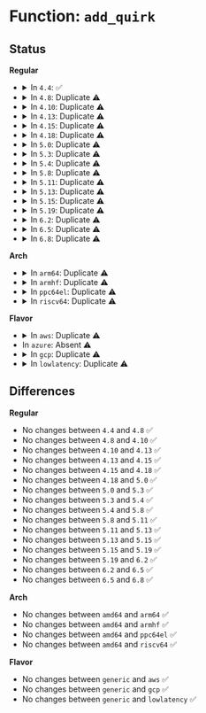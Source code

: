 # Function: <code>add_quirk</code>

## Status
<b>Regular</b>
<ul>
<li>
<details>
<summary>In <code>4.4</code>: ✅</summary>

```c
void add_quirk(struct mmc_card *card, int data);
```

**Collision:** Unique Static

**Inline:** No

**Transformation:** False

**Instances:**

```
In drivers/mmc/core/quirks.c (ffffffff816ccb50)
Location: include/linux/mmc/card.h:413
Inline: False
```
**Symbols:**

```
ffffffff816ccb50-ffffffff816ccb5c: add_quirk (STB_LOCAL)
```
</details>
</li>
<li>
<details>
<summary>In <code>4.8</code>: Duplicate ⚠️</summary>

```c
void add_quirk(struct mmc_card *card, int data);
```

**Collision:** Static Duplication

**Inline:** No

**Transformation:** False

**Instances:**

```
In drivers/mmc/core/mmc.c (ffffffff81725030)
Location: include/linux/mmc/card.h:434
Inline: False
```
```
In drivers/mmc/core/quirks.c (ffffffff8172fa70)
Location: include/linux/mmc/card.h:434
Inline: False
```
**Symbols:**

```
ffffffff81725030-ffffffff8172503c: add_quirk (STB_LOCAL)
ffffffff8172fa70-ffffffff8172fa7c: add_quirk (STB_LOCAL)
```
</details>
</li>
<li>
<details>
<summary>In <code>4.10</code>: Duplicate ⚠️</summary>

```c
void add_quirk(struct mmc_card *card, int data);
```

**Collision:** Static Duplication

**Inline:** No

**Transformation:** False

**Instances:**

```
In drivers/mmc/core/mmc.c (ffffffff81757fb0)
Location: include/linux/mmc/card.h:425
Inline: False
```
```
In drivers/mmc/core/quirks.c (ffffffff81762a50)
Location: include/linux/mmc/card.h:425
Inline: False
```
**Symbols:**

```
ffffffff81757fb0-ffffffff81757fbc: add_quirk (STB_LOCAL)
ffffffff81762a50-ffffffff81762a5c: add_quirk (STB_LOCAL)
```
</details>
</li>
<li>
<details>
<summary>In <code>4.13</code>: Duplicate ⚠️</summary>

```c
void add_quirk(struct mmc_card *card, int data);
```

**Collision:** Static Duplication

**Inline:** No

**Transformation:** False

**Instances:**

```
In drivers/mmc/core/mmc.c (ffffffff81776270)
Location: drivers/mmc/core/card.h:139
Inline: False
```
```
In drivers/mmc/core/sdio.c (ffffffff8177d040)
Location: drivers/mmc/core/card.h:139
Inline: False
```
**Symbols:**

```
ffffffff81776270-ffffffff8177627c: add_quirk (STB_LOCAL)
ffffffff8177d040-ffffffff8177d04c: add_quirk (STB_LOCAL)
```
</details>
</li>
<li>
<details>
<summary>In <code>4.15</code>: Duplicate ⚠️</summary>

```c
void add_quirk(struct mmc_card *card, int data);
```

**Collision:** Static Duplication

**Inline:** No

**Transformation:** False

**Instances:**

```
In drivers/mmc/core/mmc.c (ffffffff817ec5b0)
Location: drivers/mmc/core/card.h:142
Inline: False
```
```
In drivers/mmc/core/sdio.c (ffffffff817f35c0)
Location: drivers/mmc/core/card.h:142
Inline: False
```
**Symbols:**

```
ffffffff817ec5b0-ffffffff817ec5bc: add_quirk (STB_LOCAL)
ffffffff817f35c0-ffffffff817f35cc: add_quirk (STB_LOCAL)
```
</details>
</li>
<li>
<details>
<summary>In <code>4.18</code>: Duplicate ⚠️</summary>

```c
void add_quirk(struct mmc_card *card, int data);
```

**Collision:** Static Duplication

**Inline:** No

**Transformation:** False

**Instances:**

```
In drivers/mmc/core/mmc.c (ffffffff818357a0)
Location: drivers/mmc/core/card.h:142
Inline: False
```
```
In drivers/mmc/core/sdio.c (ffffffff8183ca10)
Location: drivers/mmc/core/card.h:142
Inline: False
```
**Symbols:**

```
ffffffff818357a0-ffffffff818357a7: add_quirk (STB_LOCAL)
ffffffff8183ca10-ffffffff8183ca17: add_quirk (STB_LOCAL)
```
</details>
</li>
<li>
<details>
<summary>In <code>5.0</code>: Duplicate ⚠️</summary>

```c
void add_quirk(struct mmc_card *card, int data);
```

**Collision:** Static Duplication

**Inline:** No

**Transformation:** False

**Instances:**

```
In drivers/mmc/core/mmc.c (ffffffff81861750)
Location: drivers/mmc/core/card.h:138
Inline: False
```
```
In drivers/mmc/core/sdio.c (ffffffff818689a0)
Location: drivers/mmc/core/card.h:138
Inline: False
```
**Symbols:**

```
ffffffff81861750-ffffffff81861757: add_quirk (STB_LOCAL)
ffffffff818689a0-ffffffff818689a7: add_quirk (STB_LOCAL)
```
</details>
</li>
<li>
<details>
<summary>In <code>5.3</code>: Duplicate ⚠️</summary>

```c
void add_quirk(struct mmc_card *card, int data);
```

**Collision:** Static Duplication

**Inline:** No

**Transformation:** False

**Instances:**

```
In drivers/mmc/core/mmc.c (ffffffff818a5530)
Location: drivers/mmc/core/card.h:137
Inline: False
```
```
In drivers/mmc/core/sdio.c (ffffffff818ac8d0)
Location: drivers/mmc/core/card.h:137
Inline: False
```
**Symbols:**

```
ffffffff818a5530-ffffffff818a5537: add_quirk (STB_LOCAL)
ffffffff818ac8d0-ffffffff818ac8d7: add_quirk (STB_LOCAL)
```
</details>
</li>
<li>
<details>
<summary>In <code>5.4</code>: Duplicate ⚠️</summary>

```c
void add_quirk(struct mmc_card *card, int data);
```

**Collision:** Static Duplication

**Inline:** No

**Transformation:** False

**Instances:**

```
In drivers/mmc/core/mmc.c (ffffffff818d7970)
Location: drivers/mmc/core/card.h:137
Inline: False
```
```
In drivers/mmc/core/sdio.c (ffffffff818ded00)
Location: drivers/mmc/core/card.h:137
Inline: False
```
**Symbols:**

```
ffffffff818d7970-ffffffff818d7977: add_quirk (STB_LOCAL)
ffffffff818ded00-ffffffff818ded07: add_quirk (STB_LOCAL)
```
</details>
</li>
<li>
<details>
<summary>In <code>5.8</code>: Duplicate ⚠️</summary>

```c
void add_quirk(struct mmc_card *card, int data);
```

**Collision:** Static Duplication

**Inline:** No

**Transformation:** False

**Instances:**

```
In drivers/mmc/core/mmc.c (ffffffff819aa2d0)
Location: drivers/mmc/core/card.h:137
Inline: False
```
```
In drivers/mmc/core/sdio.c (ffffffff819b1b10)
Location: drivers/mmc/core/card.h:137
Inline: False
```
**Symbols:**

```
ffffffff819aa2d0-ffffffff819aa2d7: add_quirk (STB_LOCAL)
ffffffff819b1b10-ffffffff819b1b17: add_quirk (STB_LOCAL)
```
</details>
</li>
<li>
<details>
<summary>In <code>5.11</code>: Duplicate ⚠️</summary>

```c
void add_quirk(struct mmc_card *card, int data);
```

**Collision:** Static Duplication

**Inline:** No

**Transformation:** False

**Instances:**

```
In drivers/mmc/core/mmc.c (ffffffff819ace70)
Location: drivers/mmc/core/card.h:137
Inline: False
```
```
In drivers/mmc/core/sdio.c (ffffffff819b3ee0)
Location: drivers/mmc/core/card.h:137
Inline: False
```
**Symbols:**

```
ffffffff819ace70-ffffffff819ace77: add_quirk (STB_LOCAL)
ffffffff819b3ee0-ffffffff819b3ee7: add_quirk (STB_LOCAL)
```
</details>
</li>
<li>
<details>
<summary>In <code>5.13</code>: Duplicate ⚠️</summary>

```c
void add_quirk(struct mmc_card *card, int data);
```

**Collision:** Static Duplication

**Inline:** No

**Transformation:** False

**Instances:**

```
In drivers/mmc/core/mmc.c (ffffffff819916c0)
Location: drivers/mmc/core/card.h:137
Inline: False
```
```
In drivers/mmc/core/sdio.c (ffffffff819986c0)
Location: drivers/mmc/core/card.h:137
Inline: False
```
**Symbols:**

```
ffffffff819916c0-ffffffff819916c7: add_quirk (STB_LOCAL)
ffffffff819986c0-ffffffff819986c7: add_quirk (STB_LOCAL)
```
</details>
</li>
<li>
<details>
<summary>In <code>5.15</code>: Duplicate ⚠️</summary>

```c
void add_quirk(struct mmc_card *card, int data);
```

**Collision:** Static Duplication

**Inline:** No

**Transformation:** False

**Instances:**

```
In drivers/mmc/core/mmc.c (ffffffff81a3ce70)
Location: drivers/mmc/core/card.h:137
Inline: False
```
```
In drivers/mmc/core/sdio.c (ffffffff81a44dd0)
Location: drivers/mmc/core/card.h:137
Inline: False
```
**Symbols:**

```
ffffffff81a3ce70-ffffffff81a3ce77: add_quirk (STB_LOCAL)
ffffffff81a44dd0-ffffffff81a44dd7: add_quirk (STB_LOCAL)
```
</details>
</li>
<li>
<details>
<summary>In <code>5.19</code>: Duplicate ⚠️</summary>

```c
void add_quirk(struct mmc_card *card, int data);
```

**Collision:** Static Duplication

**Inline:** No

**Transformation:** False

**Instances:**

```
In drivers/mmc/core/mmc.c (ffffffff81ba9f50)
Location: drivers/mmc/core/card.h:155
Inline: False
```
```
In drivers/mmc/core/sdio.c (ffffffff81bb29e0)
Location: drivers/mmc/core/card.h:155
Inline: False
```
**Symbols:**

```
ffffffff81ba9f50-ffffffff81ba9f5f: add_quirk (STB_LOCAL)
ffffffff81bb29e0-ffffffff81bb29ef: add_quirk (STB_LOCAL)
```
</details>
</li>
<li>
<details>
<summary>In <code>6.2</code>: Duplicate ⚠️</summary>

```c
void add_quirk(struct mmc_card *card, int data);
```

**Collision:** Static Duplication

**Inline:** No

**Transformation:** False

**Instances:**

```
In drivers/mmc/core/mmc.c (ffffffff81d4ce20)
Location: drivers/mmc/core/card.h:156
Inline: False
```
```
In drivers/mmc/core/sdio.c (ffffffff81d56d20)
Location: drivers/mmc/core/card.h:156
Inline: False
```
**Symbols:**

```
ffffffff81d4ce20-ffffffff81d4ce2f: add_quirk (STB_LOCAL)
ffffffff81d56d20-ffffffff81d56d2f: add_quirk (STB_LOCAL)
```
</details>
</li>
<li>
<details>
<summary>In <code>6.5</code>: Duplicate ⚠️</summary>

```c
void add_quirk(struct mmc_card *card, int data);
```

**Collision:** Static Duplication

**Inline:** No

**Transformation:** False

**Instances:**

```
In drivers/mmc/core/mmc.c (ffffffff81db7780)
Location: drivers/mmc/core/card.h:167
Inline: False
```
```
In drivers/mmc/core/sdio.c (ffffffff81dc16a0)
Location: drivers/mmc/core/card.h:167
Inline: False
```
**Symbols:**

```
ffffffff81db7780-ffffffff81db778f: add_quirk (STB_LOCAL)
ffffffff81dc16a0-ffffffff81dc16af: add_quirk (STB_LOCAL)
```
</details>
</li>
<li>
<details>
<summary>In <code>6.8</code>: Duplicate ⚠️</summary>

```c
void add_quirk(struct mmc_card *card, int data);
```

**Collision:** Static Duplication

**Inline:** No

**Transformation:** False

**Instances:**

```
In drivers/mmc/core/mmc.c (ffffffff81e6fc50)
Location: drivers/mmc/core/card.h:167
Inline: False
```
```
In drivers/mmc/core/sdio.c (ffffffff81e79f60)
Location: drivers/mmc/core/card.h:167
Inline: False
```
**Symbols:**

```
ffffffff81e6fc50-ffffffff81e6fc5f: add_quirk (STB_LOCAL)
ffffffff81e79f60-ffffffff81e79f6f: add_quirk (STB_LOCAL)
```
</details>
</li>
</ul>
<b>Arch</b>
<ul>
<li>
<details>
<summary>In <code>arm64</code>: Duplicate ⚠️</summary>

```c
void add_quirk(struct mmc_card *card, int data);
```

**Collision:** Static Duplication

**Inline:** No

**Transformation:** False

**Instances:**

```
In drivers/mmc/core/mmc.c (ffff800010b31c90)
Location: drivers/mmc/core/card.h:137
Inline: False
```
```
In drivers/mmc/core/sdio.c (ffff800010b38e78)
Location: drivers/mmc/core/card.h:137
Inline: False
```
```
In drivers/mmc/core/block.c (ffff800010b3ec28)
Location: drivers/mmc/core/card.h:137
Inline: False
```
**Symbols:**

```
ffff800010b31c90-ffff800010b31ca0: add_quirk (STB_LOCAL)
ffff800010b38e78-ffff800010b38e88: add_quirk (STB_LOCAL)
ffff800010b3ec28-ffff800010b3ec38: add_quirk (STB_LOCAL)
```
</details>
</li>
<li>
<details>
<summary>In <code>armhf</code>: Duplicate ⚠️</summary>

```c
void add_quirk(struct mmc_card *card, int data);
```

**Collision:** Static Duplication

**Inline:** No

**Transformation:** False

**Instances:**

```
In drivers/mmc/core/mmc.c (c0c0c8f0)
Location: drivers/mmc/core/card.h:137
Inline: False
```
```
In drivers/mmc/core/sdio.c (c0c137bc)
Location: drivers/mmc/core/card.h:137
Inline: False
```
```
In drivers/mmc/core/block.c (c0c19030)
Location: drivers/mmc/core/card.h:137
Inline: False
```
**Symbols:**

```
c0c0c8f0-c0c0c90c: add_quirk (STB_LOCAL)
c0c137bc-c0c137d8: add_quirk (STB_LOCAL)
c0c19030-c0c1904c: add_quirk (STB_LOCAL)
```
</details>
</li>
<li>
<details>
<summary>In <code>ppc64el</code>: Duplicate ⚠️</summary>

```c
void add_quirk(struct mmc_card *card, int data);
```

**Collision:** Static Duplication

**Inline:** No

**Transformation:** False

**Instances:**

```
In drivers/mmc/core/mmc.c (c000000000c2bbe0)
Location: drivers/mmc/core/card.h:137
Inline: False
```
```
In drivers/mmc/core/sdio.c (c000000000c34ea0)
Location: drivers/mmc/core/card.h:137
Inline: False
```
**Symbols:**

```
c000000000c2bbe0-c000000000c2bbf0: add_quirk (STB_LOCAL)
c000000000c34ea0-c000000000c34eb0: add_quirk (STB_LOCAL)
```
</details>
</li>
<li>
<details>
<summary>In <code>riscv64</code>: Duplicate ⚠️</summary>

```c
void add_quirk(struct mmc_card *card, int data);
```

**Collision:** Static Duplication

**Inline:** No

**Transformation:** False

**Instances:**

```
In drivers/mmc/core/mmc.c (ffffffe00070a682)
Location: drivers/mmc/core/card.h:137
Inline: False
```
```
In drivers/mmc/core/sdio.c (ffffffe000710ba4)
Location: drivers/mmc/core/card.h:137
Inline: False
```
```
In drivers/mmc/core/block.c (ffffffe000715a06)
Location: drivers/mmc/core/card.h:137
Inline: False
```
**Symbols:**

```
ffffffe000715a06-ffffffe000715a1c: add_quirk (STB_LOCAL)
ffffffe00070a682-ffffffe00070a698: add_quirk (STB_LOCAL)
ffffffe000710ba4-ffffffe000710bba: add_quirk (STB_LOCAL)
```
</details>
</li>
</ul>
<b>Flavor</b>
<ul>
<li>
<details>
<summary>In <code>aws</code>: Duplicate ⚠️</summary>

```c
void add_quirk(struct mmc_card *card, int data);
```

**Collision:** Static Duplication

**Inline:** No

**Transformation:** False

**Instances:**

```
In drivers/mmc/core/mmc.c (ffffffff8187b330)
Location: drivers/mmc/core/card.h:137
Inline: False
```
```
In drivers/mmc/core/sdio.c (ffffffff818826c0)
Location: drivers/mmc/core/card.h:137
Inline: False
```
**Symbols:**

```
ffffffff8187b330-ffffffff8187b337: add_quirk (STB_LOCAL)
ffffffff818826c0-ffffffff818826c7: add_quirk (STB_LOCAL)
```
</details>
</li>
<li>
In <code>azure</code>: Absent ⚠️
</li>
<li>
<details>
<summary>In <code>gcp</code>: Duplicate ⚠️</summary>

```c
void add_quirk(struct mmc_card *card, int data);
```

**Collision:** Static Duplication

**Inline:** No

**Transformation:** False

**Instances:**

```
In drivers/mmc/core/mmc.c (ffffffff818cc7d0)
Location: drivers/mmc/core/card.h:137
Inline: False
```
```
In drivers/mmc/core/sdio.c (ffffffff818d3b60)
Location: drivers/mmc/core/card.h:137
Inline: False
```
**Symbols:**

```
ffffffff818cc7d0-ffffffff818cc7d7: add_quirk (STB_LOCAL)
ffffffff818d3b60-ffffffff818d3b67: add_quirk (STB_LOCAL)
```
</details>
</li>
<li>
<details>
<summary>In <code>lowlatency</code>: Duplicate ⚠️</summary>

```c
void add_quirk(struct mmc_card *card, int data);
```

**Collision:** Static Duplication

**Inline:** No

**Transformation:** False

**Instances:**

```
In drivers/mmc/core/mmc.c (ffffffff818e92f0)
Location: drivers/mmc/core/card.h:137
Inline: False
```
```
In drivers/mmc/core/sdio.c (ffffffff818f0680)
Location: drivers/mmc/core/card.h:137
Inline: False
```
**Symbols:**

```
ffffffff818e92f0-ffffffff818e92f7: add_quirk (STB_LOCAL)
ffffffff818f0680-ffffffff818f0687: add_quirk (STB_LOCAL)
```
</details>
</li>
</ul>

## Differences
<b>Regular</b>
<ul>
<li>
No changes between <code>4.4</code> and <code>4.8</code> ✅
</li>
<li>
No changes between <code>4.8</code> and <code>4.10</code> ✅
</li>
<li>
No changes between <code>4.10</code> and <code>4.13</code> ✅
</li>
<li>
No changes between <code>4.13</code> and <code>4.15</code> ✅
</li>
<li>
No changes between <code>4.15</code> and <code>4.18</code> ✅
</li>
<li>
No changes between <code>4.18</code> and <code>5.0</code> ✅
</li>
<li>
No changes between <code>5.0</code> and <code>5.3</code> ✅
</li>
<li>
No changes between <code>5.3</code> and <code>5.4</code> ✅
</li>
<li>
No changes between <code>5.4</code> and <code>5.8</code> ✅
</li>
<li>
No changes between <code>5.8</code> and <code>5.11</code> ✅
</li>
<li>
No changes between <code>5.11</code> and <code>5.13</code> ✅
</li>
<li>
No changes between <code>5.13</code> and <code>5.15</code> ✅
</li>
<li>
No changes between <code>5.15</code> and <code>5.19</code> ✅
</li>
<li>
No changes between <code>5.19</code> and <code>6.2</code> ✅
</li>
<li>
No changes between <code>6.2</code> and <code>6.5</code> ✅
</li>
<li>
No changes between <code>6.5</code> and <code>6.8</code> ✅
</li>
</ul>
<b>Arch</b>
<ul>
<li>
No changes between <code>amd64</code> and <code>arm64</code> ✅
</li>
<li>
No changes between <code>amd64</code> and <code>armhf</code> ✅
</li>
<li>
No changes between <code>amd64</code> and <code>ppc64el</code> ✅
</li>
<li>
No changes between <code>amd64</code> and <code>riscv64</code> ✅
</li>
</ul>
<b>Flavor</b>
<ul>
<li>
No changes between <code>generic</code> and <code>aws</code> ✅
</li>
<li>
No changes between <code>generic</code> and <code>gcp</code> ✅
</li>
<li>
No changes between <code>generic</code> and <code>lowlatency</code> ✅
</li>
</ul>
